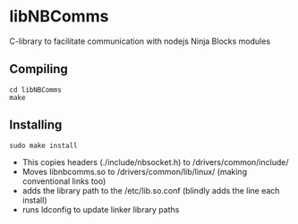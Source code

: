 libNBComms
==========

C-library to facilitate communication with nodejs Ninja Blocks modules

Compiling
---------
    cd libNBComms
    make
Installing
----------
    sudo make install

* This copies headers (./include/nbsocket.h) to <client>/drivers/common/include/
* Moves libnbcomms.so to <client>/drivers/common/lib/linux/   (making conventional links too)
* adds the library path to the /etc/lib.so.conf (blindly adds the line each install)
* runs ldconfig to update linker library paths
